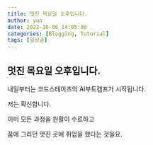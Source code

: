 ```yaml
---
title: 멋진 목요일 오후입니다.
author: yun
date: 2022-10-06 14:05:00
categories: [Blogging, Tutorial]
tags: [일상글]
---
```


## 멋진 목요일 오후입니다.

내일부터는 코드스테이츠의 AI부트캠프가 시작됩니다.

저는 확신합니다. 

이미 모든 과정을 원활이 수료하고

꿈에 그리던 멋진 곳에 취업을 했다는 것을요.
